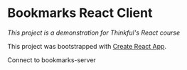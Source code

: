 # Bookmarks React Client
_This project is a demonstration for Thinkful's React course_

This project was bootstrapped with [Create React App](https://github.com/facebook/create-react-app).


Connect to bookmarks-server